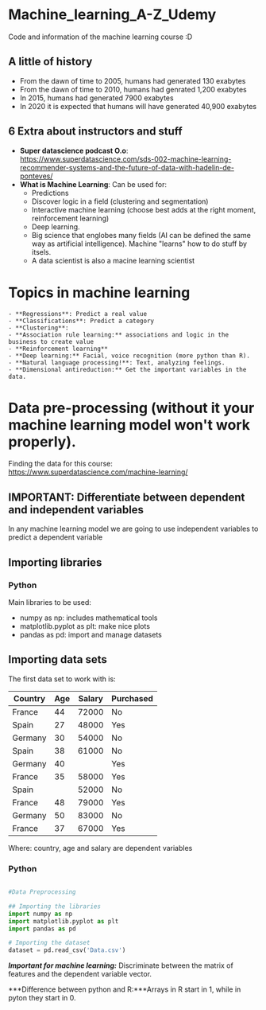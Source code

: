 # Machine_learning_A-Z_Udemy
Code and information of the machine learning course :D

## A little of history

- From the dawn of time to 2005, humans had generated 130 exabytes
- From the dawn of time to 2010, humans had genrated 1,200 exabytes
- In 2015, humans had generated 7900 exabytes
- In 2020 it is expected that humans will have generated 40,900 exabytes

## 6 Extra about instructors and stuff

- **Super datascience podcast O.o**: https://www.superdatascience.com/sds-002-machine-learning-recommender-systems-and-the-future-of-data-with-hadelin-de-ponteves/
- **What is Machine Learning**: 
	Can be used for: 
	- Predictions
	- Discover logic in a field (clustering and segmentation)
	- Interactive machine learning (choose best adds at the right moment, reinforcement learning)
	- Deep learning.
	- Big science that englobes many fields (AI can be defined the same way as artificial intelligence). Machine "learns" how to do stuff by itsels.
	- A data scientist is also a macine learning scientist

# Topics in machine learning
	- **Regressions**: Predict a real value
	- **Classifications**: Predict a category
	- **Clustering**:
	- **Association rule learning:** associations and logic in the business to create value
	- **Reinforcement learning**
	- **Deep learning:** Facial, voice recognition (more python than R).
	- **Natural language processing!**: Text, analyzing feelings.
	- **Dimensional antireduction:** Get the important variables in the data.

# Data pre-processing **(without it your machine learning model won't work properly)**.

Finding the data for this course: https://www.superdatascience.com/machine-learning/

## **IMPORTANT: Differentiate between dependent and independent variables**
In any machine learning model we are going to use independent variables to predict a dependent variable

## **Importing libraries**

### Python

Main libraries to be used:

- numpy as np: includes mathematical tools
- matplotlib.pyplot as plt: make nice plots
- pandas as pd: import and manage datasets

## Importing data sets

The first data set to work with is:

| Country | Age | Salary | Purchased | 
|---------|-----|--------|-----------| 
| France  | 44  | 72000  | No        | 
| Spain   | 27  | 48000  | Yes       | 
| Germany | 30  | 54000  | No        | 
| Spain   | 38  | 61000  | No        | 
| Germany | 40  |        | Yes       | 
| France  | 35  | 58000  | Yes       | 
| Spain   |     | 52000  | No        | 
| France  | 48  | 79000  | Yes       | 
| Germany | 50  | 83000  | No        | 
| France  | 37  | 67000  | Yes       | 

Where: country, age and salary are dependent variables


### Python

```python

#Data Preprocessing

## Importing the libraries
import numpy as np
import matplotlib.pyplot as plt
import pandas as pd

# Importing the dataset
dataset = pd.read_csv('Data.csv')

```


***Important for machine learning:*** Discriminate between the matrix of features and the dependent variable vector.

***Difference between python and R:***Arrays in R start in 1, while in pyton they start in 0.

